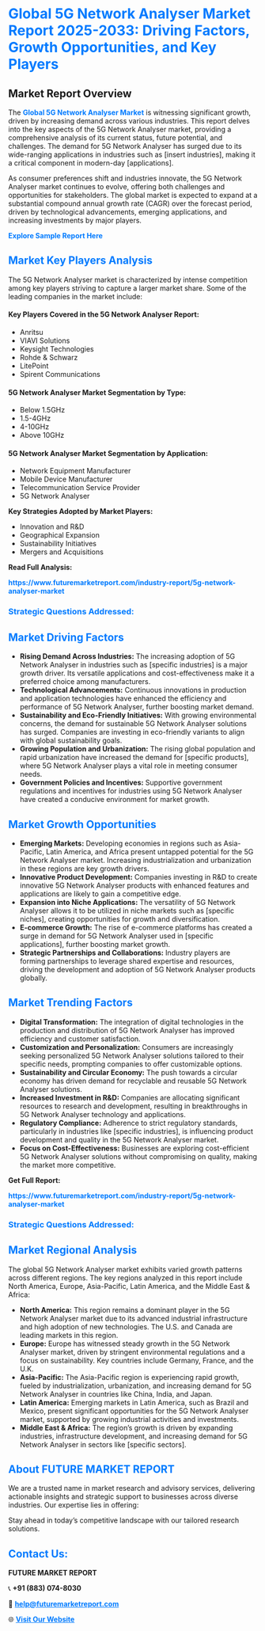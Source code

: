 <h1 style="color: #007BFF;">Global 5G Network Analyser Market Report 2025-2033: Driving Factors, Growth Opportunities, and Key Players</h1>

<section id="overview">
<h2>Market Report Overview</h2>
<p>The <a href="https://www.futuremarketreport.com/industry-report/5g-network-analyser-market" style="color: #007BFF; text-decoration: none;"><strong>Global 5G Network Analyser Market</strong></a> is witnessing significant growth, driven by increasing demand across various industries. This report delves into the key aspects of the 5G Network Analyser market, providing a comprehensive analysis of its current status, future potential, and challenges. The demand for 5G Network Analyser has surged due to its wide-ranging applications in industries such as [insert industries], making it a critical component in modern-day [applications].</p>
<p>As consumer preferences shift and industries innovate, the 5G Network Analyser market continues to evolve, offering both challenges and opportunities for stakeholders. The global market is expected to expand at a substantial compound annual growth rate (CAGR) over the forecast period, driven by technological advancements, emerging applications, and increasing investments by major players.</p>
</section>

<section id="overview">
<p><a href="https://www.futuremarketreport.com/request-sample/reportId=128377" style="color: #007BFF; text-decoration: none;"><strong>Explore Sample Report Here</strong></a></p>
</section>

<section id="key-players">
<h2 style="color: #007BFF;">Market Key Players Analysis</h2>
<p>The 5G Network Analyser market is characterized by intense competition among key players striving to capture a larger market share. Some of the leading companies in the market include:</p>
<h4>Key Players Covered in the 5G Network Analyser Report:</h4>
<ul><li>Anritsu</li><li>VIAVI Solutions</li><li>Keysight Technologies</li><li>Rohde &amp; Schwarz</li><li>LitePoint</li><li>Spirent Communications</li></ul>
<h4>5G Network Analyser Market Segmentation by Type:</h4>
<ul><li>Below 1.5GHz</li><li>1.5-4GHz</li><li>4-10GHz</li><li>Above 10GHz</li></ul>

<h4>5G Network Analyser Market Segmentation by Application:</h4>
<ul><li>Network Equipment Manufacturer</li><li>Mobile Device Manufacturer</li><li>Telecommunication Service Provider</li><li>5G Network Analyser</li></ul>
<p><strong>Key Strategies Adopted by Market Players:</strong></p>
<ul>
<li>Innovation and R&D</li>
<li>Geographical Expansion</li>
<li>Sustainability Initiatives</li>
<li>Mergers and Acquisitions</li>
</ul>
</section>

<section>
<p><strong>Read Full Analysis: </strong></p><a href="https://www.futuremarketreport.com/industry-report/5g-network-analyser-market" style="color: #007BFF; text-decoration: none;"><strong>https://www.futuremarketreport.com/industry-report/5g-network-analyser-market</strong></a>
<h3 style="color: #007BFF;">Strategic Questions Addressed:</h3>
</section>

<section id="driving-factors">
<h2 style="color: #007BFF;">Market Driving Factors</h2>
<ul>
<li><strong>Rising Demand Across Industries:</strong> The increasing adoption of 5G Network Analyser in industries such as [specific industries] is a major growth driver. Its versatile applications and cost-effectiveness make it a preferred choice among manufacturers.</li>
<li><strong>Technological Advancements:</strong> Continuous innovations in production and application technologies have enhanced the efficiency and performance of 5G Network Analyser, further boosting market demand.</li>
<li><strong>Sustainability and Eco-Friendly Initiatives:</strong> With growing environmental concerns, the demand for sustainable 5G Network Analyser solutions has surged. Companies are investing in eco-friendly variants to align with global sustainability goals.</li>
<li><strong>Growing Population and Urbanization:</strong> The rising global population and rapid urbanization have increased the demand for [specific products], where 5G Network Analyser plays a vital role in meeting consumer needs.</li>
<li><strong>Government Policies and Incentives:</strong> Supportive government regulations and incentives for industries using 5G Network Analyser have created a conducive environment for market growth.</li>
</ul>
</section>

<section id="growth-opportunities">
<h2 style="color: #007BFF;">Market Growth Opportunities</h2>
<ul>
<li><strong>Emerging Markets:</strong> Developing economies in regions such as Asia-Pacific, Latin America, and Africa present untapped potential for the 5G Network Analyser market. Increasing industrialization and urbanization in these regions are key growth drivers.</li>
<li><strong>Innovative Product Development:</strong> Companies investing in R&D to create innovative 5G Network Analyser products with enhanced features and applications are likely to gain a competitive edge.</li>
<li><strong>Expansion into Niche Applications:</strong> The versatility of 5G Network Analyser allows it to be utilized in niche markets such as [specific niches], creating opportunities for growth and diversification.</li>
<li><strong>E-commerce Growth:</strong> The rise of e-commerce platforms has created a surge in demand for 5G Network Analyser used in [specific applications], further boosting market growth.</li>
<li><strong>Strategic Partnerships and Collaborations:</strong> Industry players are forming partnerships to leverage shared expertise and resources, driving the development and adoption of 5G Network Analyser products globally.</li>
</ul>
</section>

<section id="trending-factors">
<h2 style="color: #007BFF;">Market Trending Factors</h2>
<ul>
<li><strong>Digital Transformation:</strong> The integration of digital technologies in the production and distribution of 5G Network Analyser has improved efficiency and customer satisfaction.</li>
<li><strong>Customization and Personalization:</strong> Consumers are increasingly seeking personalized 5G Network Analyser solutions tailored to their specific needs, prompting companies to offer customizable options.</li>
<li><strong>Sustainability and Circular Economy:</strong> The push towards a circular economy has driven demand for recyclable and reusable 5G Network Analyser solutions.</li>
<li><strong>Increased Investment in R&D:</strong> Companies are allocating significant resources to research and development, resulting in breakthroughs in 5G Network Analyser technology and applications.</li>
<li><strong>Regulatory Compliance:</strong> Adherence to strict regulatory standards, particularly in industries like [specific industries], is influencing product development and quality in the 5G Network Analyser market.</li>
<li><strong>Focus on Cost-Effectiveness:</strong> Businesses are exploring cost-efficient 5G Network Analyser solutions without compromising on quality, making the market more competitive.</li>
</ul>
</section>

<section>
<p><strong>Get Full Report: </strong></p><a href="https://www.futuremarketreport.com/industry-report/5g-network-analyser-market" style="color: #007BFF; text-decoration: none;"><strong>https://www.futuremarketreport.com/industry-report/5g-network-analyser-market</strong></a>
<h3 style="color: #007BFF;">Strategic Questions Addressed:</h3>
</section>


<section id="regional-analysis">
<h2 style="color: #007BFF;">Market Regional Analysis</h2>
<p>The global 5G Network Analyser market exhibits varied growth patterns across different regions. The key regions analyzed in this report include North America, Europe, Asia-Pacific, Latin America, and the Middle East & Africa:</p>
<ul>
<li><strong>North America:</strong> This region remains a dominant player in the 5G Network Analyser market due to its advanced industrial infrastructure and high adoption of new technologies. The U.S. and Canada are leading markets in this region.</li>
<li><strong>Europe:</strong> Europe has witnessed steady growth in the 5G Network Analyser market, driven by stringent environmental regulations and a focus on sustainability. Key countries include Germany, France, and the U.K.</li>
<li><strong>Asia-Pacific:</strong> The Asia-Pacific region is experiencing rapid growth, fueled by industrialization, urbanization, and increasing demand for 5G Network Analyser in countries like China, India, and Japan.</li>
<li><strong>Latin America:</strong> Emerging markets in Latin America, such as Brazil and Mexico, present significant opportunities for the 5G Network Analyser market, supported by growing industrial activities and investments.</li>
<li><strong>Middle East & Africa:</strong> The region’s growth is driven by expanding industries, infrastructure development, and increasing demand for 5G Network Analyser in sectors like [specific sectors].</li>
</ul>
</section>

<footer>
<h2 style="color: #007BFF;">About FUTURE MARKET REPORT</h2>
<p>We are a trusted name in market research and advisory services, delivering actionable insights and strategic support to businesses across diverse industries. Our expertise lies in offering:</p>

<p>Stay ahead in today’s competitive landscape with our tailored research solutions.</p>

<h2 style="color: #007BFF;">Contact Us:</h2>
<p><strong>FUTURE MARKET REPORT</strong></p>
<p>📞 <strong>+91 (883) 074-8030</strong></p>
<p>📧 <strong><a href="mailto:help@futuremarketreport.com" style="color: #007BFF;">help@futuremarketreport.com</a></strong></p>
<p>🌐 <strong><a href="https://www.futuremarketreport.com/" style="color: #007BFF;">Visit Our Website</a></strong></p>
</footer>